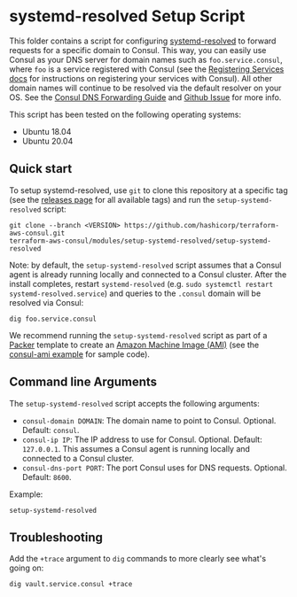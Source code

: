 # systemd-resolved Setup Script

This folder contains a script for configuring [systemd-resolved](http://man7.org/linux/man-pages/man8/systemd-resolved.service.8.html) 
to forward requests for a specific domain to Consul. This way, you can easily use Consul as your DNS server for
domain names such as `foo.service.consul`, where `foo` is a service registered with Consul (see the [Registering 
Services docs](https://www.consul.io/intro/getting-started/services.html) for instructions on registering your services
with Consul). All other domain names will continue to be resolved via the default resolver on your OS. See the [Consul 
DNS Forwarding Guide](https://www.consul.io/docs/guides/forwarding.html) and [Github Issue](https://github.com/hashicorp/consul/issues/4155) for more info.


This script has been tested on the following operating systems:

* Ubuntu 18.04
* Ubuntu 20.04

## Quick start

To setup systemd-resolved, use `git` to clone this repository at a specific tag (see the [releases page](../../../../releases) 
for all available tags) and run the `setup-systemd-resolved` script:

```
git clone --branch <VERSION> https://github.com/hashicorp/terraform-aws-consul.git
terraform-aws-consul/modules/setup-systemd-resolved/setup-systemd-resolved
```

Note: by default, the `setup-systemd-resolved` script assumes that a Consul agent is already running locally and connected to 
a Consul cluster. After the install completes, restart `systemd-resolved` (e.g. `sudo systemctl restart systemd-resolved.service`) and queries 
to the `.consul` domain will be resolved via Consul:

```
dig foo.service.consul
```

We recommend running the `setup-systemd-resolved` script as part of a [Packer](https://www.packer.io/) template to create an
[Amazon Machine Image (AMI)](http://docs.aws.amazon.com/AWSEC2/latest/UserGuide/AMIs.html) (see the 
[consul-ami example](https://github.com/hashicorp/terraform-aws-consul/tree/master/examples/consul-ami) for sample code). 




## Command line Arguments

The `setup-systemd-resolved` script accepts the following arguments:

* `consul-domain DOMAIN`: The domain name to point to Consul. Optional. Default: `consul`.
* `consul-ip IP`: The IP address to use for Consul. Optional. Default: `127.0.0.1`. This assumes a Consul agent is 
  running locally and connected to a Consul cluster.
* `consul-dns-port PORT`: The port Consul uses for DNS requests. Optional. Default: `8600`.

Example:

```
setup-systemd-resolved
```




## Troubleshooting

Add the `+trace` argument to `dig` commands to more clearly see what's going on:

```
dig vault.service.consul +trace
```
